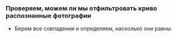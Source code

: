 ### Проверяем, можем ли мы отфильтровать криво распознанные фотографии

- Берем все совпадения и определяем, насколько они равны 